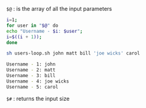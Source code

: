 `$@` : is the array of all the input parameters

```bash
i=1; 
for user in "$@" do 
echo "Username - $i: $user"; 
i=$((i + 1)); 
done
```

```bash
sh users-loop.sh john matt bill 'joe wicks' carol
```

```bash
Username - 1: john
Username - 2: matt
Username - 3: bill
Username - 4: joe wicks
Username - 5: carol
```

`$#` : returns the input size

